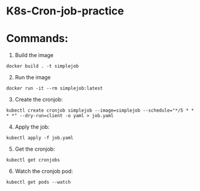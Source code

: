 # K8s-Cron-job-practice
 
# Commands:

1. Build the image

``` docker build . -t simplejob ```

2. Run the image

``` docker run -it --rm simplejob:latest ```

3. Create the cronjob:

```kubectl create cronjob simplejob --image=simplejob --schedule="*/5 * * * *" --dry-run=client -o yaml > job.yaml```

4. Apply the job:

```kubectl apply -f job.yaml```

5. Get the cronjob:

```kubectl get cronjobs```

6. Watch the cronjob pod:

```kubectl get pods --watch```

